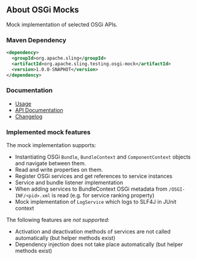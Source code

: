 ## About OSGi Mocks

Mock implementation of selected OSGi APIs.

### Maven Dependency

```xml
<dependency>
  <groupId>org.apache.sling</groupId>
  <artifactId>org.apache.sling.testing.osgi-mock</artifactId>
  <version>1.0.0-SNAPHOT</version>
</dependency>
```

### Documentation

* [Usage](usage.html)
* [API Documentation](apidocs/)
* [Changelog](changes-report.html)

### Implemented mock features

The mock implementation supports:

* Instantiating OSGi `Bundle`, `BundleContext` and `ComponentContext` objects and navigate between them.
* Read and write properties on them.
* Register OSGi services and get references to service instances
* Service and bundle listener implementation
* When adding services to BundleContext OSGi metadata from `/OSGI-INF/<pid>.xml` is read (e.g. for service ranking property)
* Mock implementation of `LogService` which logs to SLF4J in JUnit context

The following features are *not supported*:

* Activation and deactivation methods of services are not called automatically (but helper methods exist)
* Dependency injection does not take place automatically (but helper methods exist)
